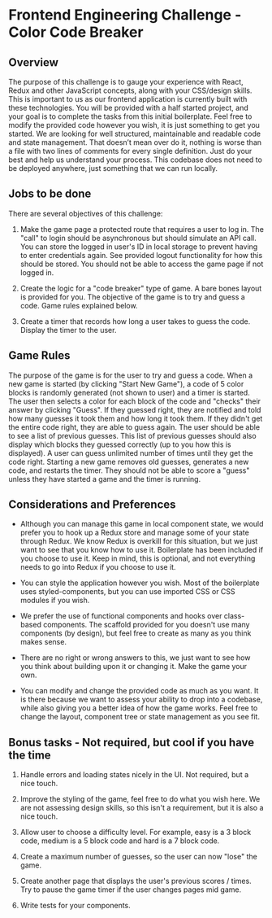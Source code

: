 # Frontend Engineering Challenge - Color Code Breaker

## Overview

The purpose of this challenge is to gauge your experience with React, Redux and other JavaScript concepts, along with your CSS/design skills. This is important to us as our frontend application is currently built with these technologies. You will be provided with a half started project, and your goal is to complete the tasks from this initial boilerplate. Feel free to modify the provided code however you wish, it is just something to get you started. We are looking for well structured, maintainable and readable code and state management. That doesn’t mean over do it, nothing is worse than a file with two lines of comments for every single definition. Just do your best and help us understand your process. This codebase does not need to be deployed anywhere, just something that we can run locally.

## Jobs to be done

There are several objectives of this challenge:

1. Make the game page a protected route that requires a user to log in. The "call" to login should be asynchronous but should simulate an API call. You can store the logged in user's ID in local storage to prevent having to enter credentials again. See provided logout functionality for how this should be stored. You should not be able to access the game page if not logged in.

1. Create the logic for a "code breaker" type of game. A bare bones layout is provided for you. The objective of the game is to try and guess a code. Game rules explained below.

1. Create a timer that records how long a user takes to guess the code. Display the timer to the user.

## Game Rules

The purpose of the game is for the user to try and guess a code. When a new game is started (by clicking "Start New Game"), a code of 5 color blocks is randomly generated (not shown to user) and a timer is started. The user then selects a color for each block of the code and "checks" their answer by clicking "Guess". If they guessed right, they are notified and told how many guesses it took them and how long it took them. If they didn't get the entire code right, they are able to guess again. The user should be able to see a list of previous guesses. This list of previous guesses should also display which blocks they guessed correctly (up to you how this is displayed). A user can guess unlimited number of times until they get the code right. Starting a new game removes old guesses, generates a new code, and restarts the timer. They should not be able to score a "guess" unless they have started a game and the timer is running.

## Considerations and Preferences

- Although you can manage this game in local component state, we would prefer you to hook up a Redux store and manage some of your state through Redux. We know Redux is overkill for this situation, but we just want to see that you know how to use it. Boilerplate has been included if you choose to use it. Keep in mind, this is optional, and not everything needs to go into Redux if you choose to use it.

- You can style the application however you wish. Most of the boilerplate uses styled-components, but you can use imported CSS or CSS modules if you wish.

- We prefer the use of functional components and hooks over class-based components. The scaffold provided for you doesn't use many components (by design), but feel free to create as many as you think makes sense.

- There are no right or wrong answers to this, we just want to see how you think about building upon it or changing it. Make the game your own.

- You can modify and change the provided code as much as you want. It is there because we want to assess your ability to drop into a codebase, while also giving you a better idea of how the game works. Feel free to change the layout, component tree or state management as you see fit.

## Bonus tasks - Not required, but cool if you have the time

1. Handle errors and loading states nicely in the UI. Not required, but a nice touch.

1. Improve the styling of the game, feel free to do what you wish here. We are not assessing design skills, so this isn't a requirement, but it is also a nice touch.

1. Allow user to choose a difficulty level. For example, easy is a 3 block code, medium is a 5 block code and hard is a 7 block code.

1. Create a maximum number of guesses, so the user can now "lose" the game.

1. Create another page that displays the user's previous scores / times. Try to pause the game timer if the user changes pages mid game.

1. Write tests for your components.
